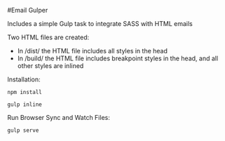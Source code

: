 #Email Gulper

Includes a simple Gulp task to integrate SASS with HTML emails

Two HTML files are created:

- In /dist/ the HTML file includes all styles in the head
- In /build/ the HTML file includes breakpoint styles in the head, and all other styles are inlined

Installation:

`npm install`

`gulp inline`

Run Browser Sync and Watch Files:

`gulp serve`

